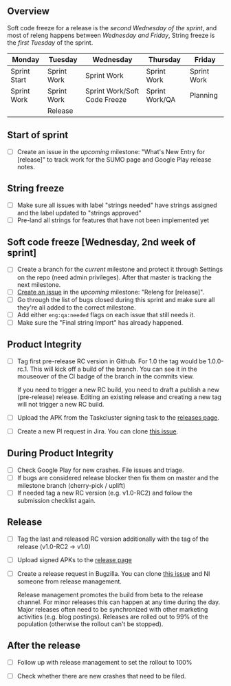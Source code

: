 ## Overview ##
Soft code freeze for a release is the *second Wednesday of the sprint*, and most of releng happens between *Wednesday and Friday*, String freeze is the *first Tuesday* of the sprint.

| Monday       | Tuesday     | Wednesday                    | Thursday       | Friday      |
|--------------|-------------|------------------------------|----------------|-------------|
| Sprint Start | Sprint Work | Sprint Work                  | Sprint Work    | Sprint Work |
| Sprint Work  | Sprint Work | Sprint Work/Soft Code Freeze | Sprint Work/QA | Planning    |
|              | Release     |                              |                |             |

## Start of sprint
- [ ] Create an issue in the *upcoming* milestone: "What's New Entry for [release]" to track work for the SUMO page and Google Play release notes.

## String freeze
- [ ] Make sure all issues with label "strings needed" have strings assigned and the label updated to "strings approved"
- [ ] Pre-land all strings for features that have not been implemented yet

## Soft code freeze [Wednesday, 2nd week of sprint]
- [ ] Create a branch for the *current* milestone and protect it through Settings on the repo (need admin privileges). After that master is tracking the next milestone.
- [ ] [Create an issue](https://github.com/mozilla-mobile/fenix/issues/new?template=release_checklist.md&title=Releng+for+) in the *upcoming* milestone: "Releng for [release]".
- [ ] Go through the list of bugs closed during this sprint and make sure all they're all added to the correct milestone.
- [ ] Add either `eng:qa:needed` flags on each issue that still needs it.
- [ ] Make sure the "Final string Import" has already happened.

## Product Integrity

- [ ] Tag first pre-release RC version in Github. For 1.0 the tag would be 1.0.0-rc.1. This will kick off a build of the branch. You can see it in the mouseover of the CI badge of the branch in the commits view.

    If you need to trigger a new RC build, you need to draft a publish a new (pre-release) release. Editing an existing release and creating a new tag will not trigger a new RC build.

- [ ] Upload the APK from the Taskcluster signing task to the [releases page](https://github.com/mozilla-mobile/fenix/releases).
- [ ] Create a new PI request in Jira. You can clone [this issue](https://jira.mozilla.com/browse/PI-219).

## During Product Integrity

- [ ] Check Google Play for new crashes. File issues and triage.
- [ ] If bugs are considered release blocker then fix them on master and the milestone branch (cherry-pick / uplift)
- [ ] If needed tag a new RC version (e.g. v1.0-RC2) and follow the submission checklist again.

## Release

- [ ] Tag the last and released RC version additionally with the tag of the release (v1.0-RC2 -> v1.0)
- [ ] Upload signed APKs to the [release page](https://github.com/mozilla-mobile/fenix/releases)
- [ ] Create a release request in Bugzilla. You can clone [this issue](https://bugzilla.mozilla.org/show_bug.cgi?id=1571967) and NI someone from release management.

    Release management promotes the build from beta to the release channel. For minor releases this can happen at any time during the day. Major releases often need to be synchronized with other marketing activities (e.g. blog postings). Releases are rolled out to 99% of the population (otherwise the rollout can't be stopped).

## After the release

- [ ] Follow up with release management to set the rollout to 100%
- [ ] Check whether there are new crashes that need to be filed.

